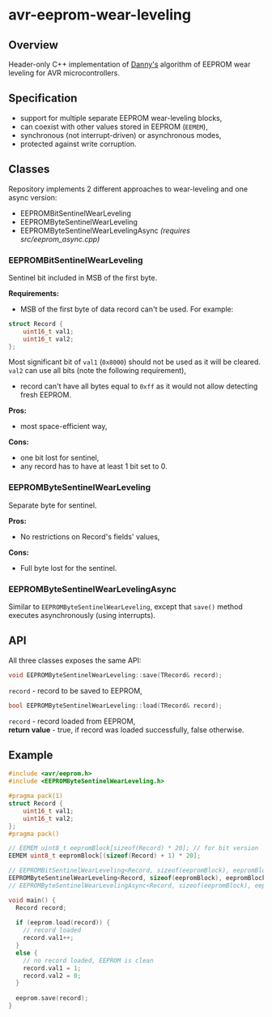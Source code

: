 avr-eeprom-wear-leveling
=====

## Overview

Header-only C++ implementation of [Danny's](https://sites.google.com/site/dannychouinard/Home/atmel-avr-stuff/eeprom-longevity) algorithm of EEPROM wear leveling for AVR microcontrollers.

## Specification

* support for multiple separate EEPROM wear-leveling blocks,
* can coexist with other values stored in EEPROM (`EEMEM`),
* synchronous (not interrupt-driven) or asynchronous modes,
* protected against write corruption.

## Classes

Repository implements 2 different approaches to wear-leveling and one async version:

* EEPROMBitSentinelWearLeveling
* EEPROMByteSentinelWearLeveling
* EEPROMByteSentinelWearLevelingAsync *(requires src/eeprom_async.cpp)*

### EEPROMBitSentinelWearLeveling

Sentinel bit included in MSB of the first byte.

**Requirements:**
* MSB of the first byte of data record can't be used. For example:
```c++
struct Record {
	uint16_t val1;
	uint16_t val2;
};
```

Most significant bit of `val1` (`0x8000`) should not be used as it will be cleared. `val2` can use all bits (note the following requirement),

* record can't have all bytes equal to `0xff` as it would not allow detecting fresh EEPROM.

**Pros:**
* most space-efficient way,

**Cons:**
* one bit lost for sentinel,
* any record has to have at least 1 bit set to 0.

### EEPROMByteSentinelWearLeveling

Separate byte for sentinel.

**Pros:**
* No restrictions on Record's fields' values,

**Cons:**
* Full byte lost for the sentinel.

### EEPROMByteSentinelWearLevelingAsync

Similar to `EEPROMByteSentinelWearLeveling`, except that `save()` method executes asynchronously (using interrupts).

## API

All three classes exposes the same API:

```c++
void EEPROMByteSentinelWearLeveling::save(TRecord& record);
```
`record` - record to be saved to EEPROM,

```c++
bool EEPROMByteSentinelWearLeveling::load(TRecord& record);
```
`record` - record loaded from EEPROM, \
**return value** - true, if record was loaded successfully, false otherwise.

## Example

```c++
#include <avr/eeprom.h>
#include <EEPROMByteSentinelWearLeveling.h>

#pragma pack(1)
struct Record {
	uint16_t val1;
	uint16_t val2;
};
#pragma pack()

// EEMEM uint8_t eepromBlock[sizeof(Record) * 20]; // for bit version
EEMEM uint8_t eepromBlock[(sizeof(Record) + 1) * 20];

// EEPROMBitSentinelWearLeveling<Record, sizeof(eepromBlock), eepromBlock> eeprom;
EEPROMByteSentinelWearLeveling<Record, sizeof(eepromBlock), eepromBlock> eeprom;
// EEPROMByteSentinelWearLevelingAsync<Record, sizeof(eepromBlock), eepromBlock> eeprom;

void main() {
  Record record;
  
  if (eeprom.load(record)) {
    // record loaded
    record.val1++;
  }
  else {
    // no record loaded, EEPROM is clean
    record.val1 = 1;
    record.val2 = 0;
  }
  
  eeprom.save(record);
}
```
